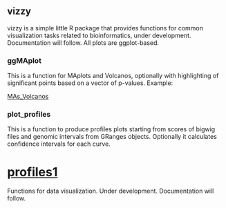 ## vizzy

vizzy is a simple little R package that provides functions for common visualization tasks
related to bioinformatics, under development. Documentation will follow.
All plots are ggplot-based.

### ggMAplot  
This is a function for MAplots and Volcanos, optionally with highlighting
of significant points based on a vector of p-values. Example:  

[MAs_Volcanos](https://i.ibb.co/fkX2tzv/ggMA.png)

### plot_profiles
This is a function to produce profiles plots starting from scores of bigwig files
and genomic intervals from GRanges objects. Optionally it calculates confidence intervals
for each curve.

[profiles1](https://i.ibb.co/0yVxyvM/profiles.png)
=======
Functions for data visualization. Under development. Documentation will follow.

